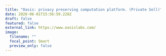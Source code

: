 ```yaml
---
title: "Oasis: privacy preserving computation platform. (Private Sell)"
date: 2020-06-01T15:56:59.228Z
draft: false
featured: false
external_link: https://www.oasislabs.com/
image:
  filename: ""
  focal_point: Smart
  preview_only: false
---
```

